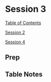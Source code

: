 # Session 3

[Table of Contents](../README.md)

[Session 2](./Session2.md)

[Session 4](./Session4.md)

## Prep



## Table Notes


